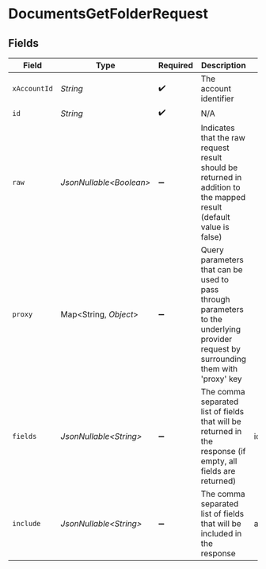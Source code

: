 # DocumentsGetFolderRequest


## Fields

| Field                                                                                                                                                                                                                                            | Type                                                                                                                                                                                                                                             | Required                                                                                                                                                                                                                                         | Description                                                                                                                                                                                                                                      | Example                                                                                                                                                                                                                                          |
| ------------------------------------------------------------------------------------------------------------------------------------------------------------------------------------------------------------------------------------------------ | ------------------------------------------------------------------------------------------------------------------------------------------------------------------------------------------------------------------------------------------------ | ------------------------------------------------------------------------------------------------------------------------------------------------------------------------------------------------------------------------------------------------ | ------------------------------------------------------------------------------------------------------------------------------------------------------------------------------------------------------------------------------------------------ | ------------------------------------------------------------------------------------------------------------------------------------------------------------------------------------------------------------------------------------------------ |
| `xAccountId`                                                                                                                                                                                                                                     | *String*                                                                                                                                                                                                                                         | :heavy_check_mark:                                                                                                                                                                                                                               | The account identifier                                                                                                                                                                                                                           |                                                                                                                                                                                                                                                  |
| `id`                                                                                                                                                                                                                                             | *String*                                                                                                                                                                                                                                         | :heavy_check_mark:                                                                                                                                                                                                                               | N/A                                                                                                                                                                                                                                              |                                                                                                                                                                                                                                                  |
| `raw`                                                                                                                                                                                                                                            | *JsonNullable\<Boolean>*                                                                                                                                                                                                                         | :heavy_minus_sign:                                                                                                                                                                                                                               | Indicates that the raw request result should be returned in addition to the mapped result (default value is false)                                                                                                                               |                                                                                                                                                                                                                                                  |
| `proxy`                                                                                                                                                                                                                                          | Map\<String, *Object*>                                                                                                                                                                                                                           | :heavy_minus_sign:                                                                                                                                                                                                                               | Query parameters that can be used to pass through parameters to the underlying provider request by surrounding them with 'proxy' key                                                                                                             |                                                                                                                                                                                                                                                  |
| `fields`                                                                                                                                                                                                                                         | *JsonNullable\<String>*                                                                                                                                                                                                                          | :heavy_minus_sign:                                                                                                                                                                                                                               | The comma separated list of fields that will be returned in the response (if empty, all fields are returned)                                                                                                                                     | id,remote_id,name,description,url,size,path,owner_id,remote_owner_id,parent_folder_id,remote_parent_folder_id,drive_id,remote_drive_id,created_at,updated_at,has_content,has_children,is_root,all_parent_folder_ids,remote_all_parent_folder_ids |
| `include`                                                                                                                                                                                                                                        | *JsonNullable\<String>*                                                                                                                                                                                                                          | :heavy_minus_sign:                                                                                                                                                                                                                               | The comma separated list of fields that will be included in the response                                                                                                                                                                         | all_parent_folder_ids                                                                                                                                                                                                                            |